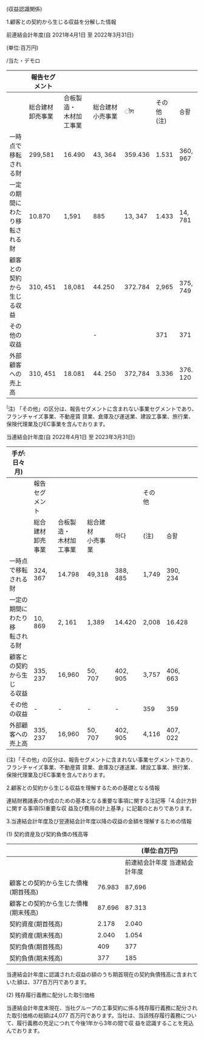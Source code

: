 (収益認識関係)

1.顧客との契約から生じる収益を分解した情報

前連結会計年度(自 2021年4月1日 至 2022年3月31日)

(単位:百万円)

/当た・デモロ

|                     | 報告セグメント   |                 |           |         |            |          |
|---------------------|-----------|-----------------|-----------|---------|------------|----------|
|                     | 総合建材 卸売事業 | 合板製造・<br>木材加工事業 | 総合建材 小売事業 | ोग      | その他<br>(注) | 승활       |
| 一時点で移転される財          | 299,581   | 16.490          | 43, 364   | 359.436 | 1.531      | 360, 967 |
| 一定の期間にわたり移<br>転される財 | 10.870    | 1,591           | 885       | 13, 347 | 1.433      | 14, 781  |
| 顧客との契約から生じ<br>る収益   | 310, 451  | 18,081          | 44.250    | 372.784 | 2,965      | 375, 749 |
| その他の収益              |           |                 | -         |         | 371        | 371      |
| 外部顧客への売上高           | 310, 451  | 18.081          | 44. 250   | 372,784 | 3.336      | 376. 120 |

<sup>(</sup>注) 「その他」の区分は、報告セグメントに含まれない事業セグメントであり、フランチャイズ事業、不動産賃 貸業、倉庫及び運送業、建設工事業、旅行業、保険代理業及びEC事業を含んでおります。

当連結会計年度(自 2022年4月1日 至 2023年3月31日)

| 手が:日々月)             |           |                 |              |          |       |          |  |
|---------------------|-----------|-----------------|--------------|----------|-------|----------|--|
|                     | 報告セグメント   |                 |              |          | その他   |          |  |
|                     | 総合建材 卸売事業 | 合板製造・<br>木材加工事業 | 総合建材<br>小売事業 | 하다       | (注)   | 승활       |  |
| 一時点で移転される財          | 324, 367  | 14.798          | 49,318       | 388, 485 | 1,749 | 390, 234 |  |
| 一定の期間にわたり移<br>転される財 | 10, 869   | 2, 161          | 1,389        | 14.420   | 2,008 | 16.428   |  |
| 顧客との契約から生じ<br>る収益   | 335, 237  | 16,960          | 50, 707      | 402, 905 | 3,757 | 406, 663 |  |
| その他の収益              | -         | -               | -            | -        | 359   | 359      |  |
| 外部顧客への売上高           | 335, 237  | 16,960          | 50, 707      | 402, 905 | 4,116 | 407, 022 |  |

(注)「その他」の区分は、報告セグメントに含まれない事業セグメントであり、フランチャイズ事業、不動産賃 貸業、倉庫及び運送業、建設工事業、旅行業、保険代理業及びEC事業を含んでおります。

2.顧客との契約から生じる収益を理解するための基礎となる情報

連結財務諸表の作成のための基本となる重要な事項に関する注記等「4.会計方針に関する事項(5)重要な収 益及び費用の計上基準」に記載のとおりであります。

3.当連結会計年度及び翌連結会計年度以降の収益の金額を理解するための情報

(1) 契約資産及び契約負債の残高等

|                     |        | (単位:自万円)          |
|---------------------|--------|-------------------|
|                     |        | 前連結会計年度   当連結会計年度 |
| 顧客との契約から生じた債権(期首残高) | 76.983 | 87,696            |
| 顧客との契約から生じた債権(期末残高) | 87.696 | 87.313            |
| 契約資産(期首残高)          | 2.178  | 2.040             |
| 契約資産(期末残高)          | 2.040  | 1.054             |
| 契約負債(期首残高)          | 409    | 377               |
| 契約負債(期末残高)          | 377    | 185               |

当連結会計年度に認識された収益の額のうち期首現在の契約負債残高に含まれていた額は、377百万円であります。

(2) 残存履行義務に配分した取引価格

当連結会計年度末現在、当社グループの工事契約に係る残存履行義務に配分された取引価格の総額は4,077 百万円であります。当社は、当該残存履行義務について、履行義務の充足につれて今後1年から3年の間で収 益を認識することを見込んでおります。